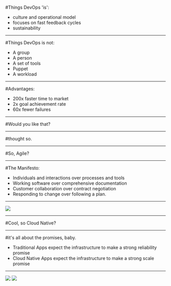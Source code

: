 #Things DevOps 'is':

* culture and operational model
* focuses on fast feedback cycles
* sustainability

---

#Things DevOps is not:

* A group
* A person
* A set of tools
* Puppet
* A workload

---

#Advantages:

* 200x faster time to market
* 2x goal achievement rate
* 60x fewer failures

---

#Would you like that?

---

#thought so.

---

#So, Agile?

---

#The Manifesto:

* Individuals and interactions over processes and tools* Working software over comprehensive documentation* Customer collaboration over contract negotiation* Responding to change over following a plan.

---

![](https://s-media-cache-ak0.pinimg.com/736x/10/90/84/1090842ba1c2d35a3520d22479911b88.jpg)

---

#Cool, so Cloud Native?

---

#it's all about the promises, baby.

* Traditional Apps expect the infrastructure to make a strong reliability promise
* Cloud Native Apps expect the infrastructure to make a strong scale promise

---

![](images/traditionalapp.png)
![](images/cna.png)
